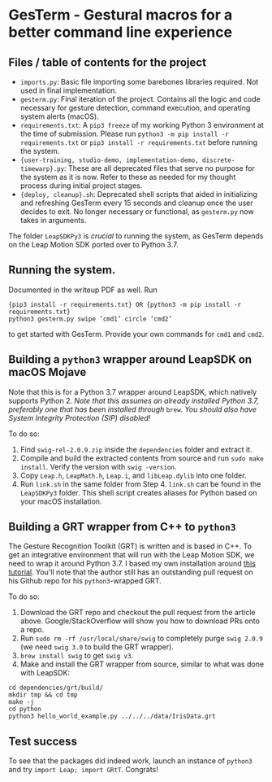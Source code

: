 # GesTerm - Gestural macros for a better command line experience

## Files / table of contents for the project

- `imports.py`: Basic file importing some barebones libraries required. Not used in final implementation.
- `gesterm.py`: Final iteration of the project. Contains all the logic and code necessary for gesture detection, command execution, and operating system alerts (macOS).
- `requirements.txt`: A `pip3 freeze` of my working Python 3 environment at the time of submission. Please run `python3 -m pip install -r requirements.txt` or `pip3 install -r requirements.txt` before running the system.
- `{user-training, studio-demo, implementation-demo, discrete-timewarp}.py`: These are all deprecated files that serve no purpose for the system as it is now. Refer to these as needed for my thought process during initial project stages.
- `{deploy, cleanup}.sh`: Deprecated shell scripts that aided in initializing and refreshing GesTerm every 15 seconds and cleanup once the user decides to exit. No longer necessary or functional, as `gesterm.py` now takes in arguments.

The folder `LeapSDKPy3` is *crucial* to running the system, as GesTerm depends on the Leap Motion SDK ported over to Python 3.7.

## Running the system.

Documented in the writeup PDF as well. Run

```
{pip3 install -r requirements.txt} OR {python3 -m pip install -r requirements.txt}
python3 gesterm.py swipe ‘cmd1’ circle ‘cmd2’
```

to get started with GesTerm. Provide your own commands for `cmd1` and `cmd2`.


## Building a `python3` wrapper around LeapSDK on macOS Mojave

Note that this is for a Python 3.7 wrapper around LeapSDK, which natively supports Python 2. *Note that this assumes an already installed Python 3.7, preferably one that has been installed through* `brew`. *You should also have System Integrity Protection (SIP) disabled!*

To do so:
1. Find `swig-rel-2.0.9.zip` inside the `dependencies` folder and extract it.
2. Compile and build the extracted contents from source and run `sudo make install`. Verify the version with `swig -version`.
3. Copy `Leap.h`, `LeapMath.h`, `Leap.i`, and `libLeap.dylib` into one folder.
4. Run `link.sh` in the same folder from Step 4. `link.sh` can be found in the `LeapSDKPy3` folder. This shell script creates aliases for Python based on your macOS installation.

## Building a GRT wrapper from C++ to `python3`

The Gesture Recognition Toolkit (GRT) is written and is based in C++. To get an integrative environment that will run with the Leap Motion SDK, we need to wrap it around Python 3.7. I based my own installation around [this tutorial](http://www.morethantechnical.com/2018/08/09/take-a-swig-out-of-the-gesture-recognition-toolkit-grt/). You'll note that the author still has an outstanding pull request on his Github repo for his `python3`-wrapped GRT.
 
To do so:
1. Download the GRT repo and checkout the pull request from the article above. Google/StackOverflow will show you how to download PRs onto a repo.
2. Run `sudo rm -rf /usr/local/share/swig` to completely purge `swig 2.0.9` (we need `swig 3.0` to build the GRT wrapper).
3. `brew install swig` to get `swig v3`.
4. Make and install the GRT wrapper from source, similar to what was done with LeapSDK:
```
cd dependencies/grt/build/
mkdir tmp && cd tmp
make -j
cd python
python3 hello_world_example.py ../../../data/IrisData.grt
```

## Test success

To see that the packages did indeed work, launch an instance of `python3` and try `import Leap; import GRtT`. Congrats!

